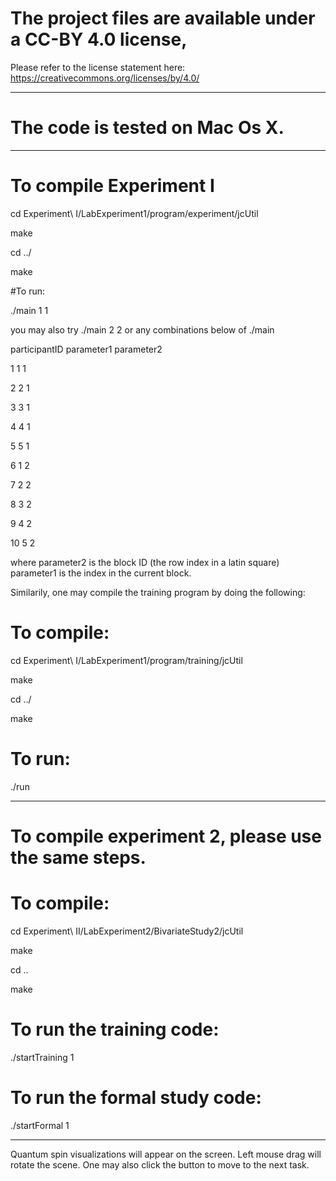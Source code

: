 
# The project files are available under a  CC-BY 4.0 license,
Please refer to the license statement here:
https://creativecommons.org/licenses/by/4.0/

----------------------------------
# The code is tested on Mac Os X.

----------------------------------

# To compile Experiment I

cd Experiment\ I/LabExperiment1/program/experiment/jcUtil
  
  make
  
  cd ../
  
  make
  
#To run:

./main 1 1 
  
 you may also try ./main 2 2 or any combinations below of ./main <parameter1> <parameter2>
 
 participantID parameter1 parameter2 
  
  1          1          1               
  
  2          2          1               
  
  3          3          1               
  
  4          4          1               
  
  5          5          1               
  
  6          1          2               
  
  7          2          2               
  
  8          3          2               
  
  9          4          2               
  
  10         5          2               
 
where parameter2 is the block ID (the row index in a latin square)
parameter1 is the index in the current block.


Similarily, one may compile the training program by doing the following:

# To compile:
  
  cd Experiment\ I/LabExperiment1/program/training/jcUtil
  
  make 
  
  cd ../
  
  make
 
# To run: 
  
  ./run
  
----------------------------------
# To compile experiment 2, please use the same steps.

# To compile:
 
  cd Experiment\ II/LabExperiment2/BivariateStudy2/jcUtil
  
  make
  
  cd ..
  
  make
  
  
# To run the training code:
  
  ./startTraining 1

# To run the formal study code:
  
  ./startFormal 1 
   
----------------------------------

Quantum spin visualizations will appear on the screen. Left mouse drag will rotate the scene. One may also click the button to move to the next task.


  
  

